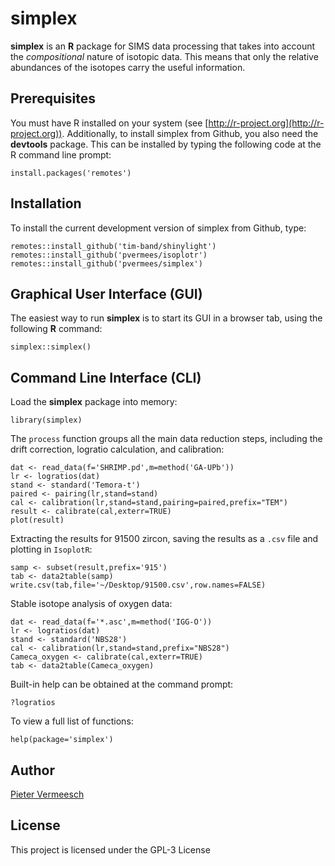 # simplex

**simplex** is an **R** package for SIMS data processing that takes
  into account the *compositional* nature of isotopic data. This means
  that only the relative abundances of the isotopes carry the useful
  information.

## Prerequisites

You must have R installed on your system (see
[http://r-project.org](http://r-project.org)).  Additionally, to
install simplex from Github, you also need the **devtools** package.
This can be installed by typing the following code at the R command
line prompt:

```
install.packages('remotes')
```

## Installation

To install the current development version of simplex from Github, type:

```
remotes::install_github('tim-band/shinylight')
remotes::install_github('pvermees/isoplotr')
remotes::install_github('pvermees/simplex')
```

## Graphical User Interface (GUI)

The easiest way to run **simplex** is to start its GUI in a browser
tab, using the following **R** command:

```
simplex::simplex()
```

## Command Line Interface (CLI)

Load the **simplex** package into memory:

```
library(simplex)
```

The `process` function groups all the main data reduction steps,
including the drift correction, logratio calculation, and calibration:

```
dat <- read_data(f='SHRIMP.pd',m=method('GA-UPb'))
lr <- logratios(dat)
stand <- standard('Temora-t')
paired <- pairing(lr,stand=stand)
cal <- calibration(lr,stand=stand,pairing=paired,prefix="TEM")
result <- calibrate(cal,exterr=TRUE)
plot(result)
```

Extracting the results for 91500 zircon, saving the results as a
`.csv` file and plotting in `IsoplotR`:

```
samp <- subset(result,prefix='915')
tab <- data2table(samp)
write.csv(tab,file='~/Desktop/91500.csv',row.names=FALSE)
```

Stable isotope analysis of oxygen data:

```
dat <- read_data(f='*.asc',m=method('IGG-O'))
lr <- logratios(dat)
stand <- standard('NBS28')
cal <- calibration(lr,stand=stand,prefix="NBS28")
Cameca_oxygen <- calibrate(cal,exterr=TRUE)
tab <- data2table(Cameca_oxygen)
```

Built-in help can be obtained at the command prompt:

```
?logratios
```

To view a full list of functions:

```
help(package='simplex')
```

## Author

[Pieter Vermeesch](http://ucl.ac.uk/~ucfbpve/)

## License

This project is licensed under the GPL-3 License
